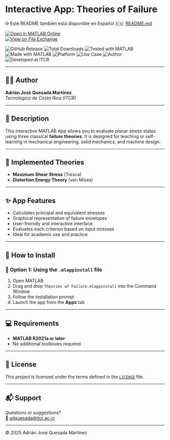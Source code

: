 # Interactive App: Theories of Failure

🌐 Este README también está disponible en Español 🇪🇸: [README.md](README.md)

[![Open in MATLAB Online](https://www.mathworks.com/images/responsive/global/open-in-matlab-online.svg)](https://matlab.mathworks.com/open/github/v1?repo=adriancrc/Theories-of-Failure)  
[![View on File Exchange](https://www.mathworks.com/matlabcentral/images/matlab-file-exchange.svg)](https://la.mathworks.com/matlabcentral/fileexchange/)

![GitHub Release](https://img.shields.io/github/v/release/adriancrc/Theories-of-Failure)
![Total Downloads](https://img.shields.io/github/downloads/adriancrc/Theories-of-Failure/total)
![Tested with MATLAB](https://img.shields.io/endpoint?url=https%3A%2F%2Fraw.githubusercontent.com%2Fadriancrc%2FTheories-of-Failure%2Fmain%2Freport%2Fbadge%2Ftested_with.json)
![Made with MATLAB](https://img.shields.io/badge/Made%20with-MATLAB-blue)
![Platform](https://img.shields.io/badge/Platform-Windows%20%7C%20macOS%20%7C%20Linux-lightgrey)
![Use Case](https://img.shields.io/badge/Use-Educational-success)
![Author](https://img.shields.io/badge/Author-Adrián%20Quesada%20Martínez-blueviolet)
![Developed at ITCR](https://img.shields.io/badge/Developed%20at-ITCR-blue)

---

## 👨‍💻 Author
**Adrián José Quesada Martínez**  
*Tecnológico de Costa Rica (ITCR)*

---

## 📘 Description

This interactive MATLAB App allows you to evaluate planar stress states using three classical **failure theories**. It is designed for teaching or self-learning in mechanical engineering, solid mechanics, and machine design.

---

## 🧠 Implemented Theories

- **Maximum Shear Stress** (Tresca)  
- **Distortion Energy Theory** (von Mises)

---

## ✨ App Features

- Calculates principal and equivalent stresses  
- Graphical representation of failure envelopes  
- User-friendly and interactive interface  
- Evaluates each criterion based on input stresses  
- Ideal for academic use and practice

---

## 🚀 How to Install

### 🔹 Option 1: Using the `.mlappinstall` file

1. Open MATLAB  
2. Drag and drop `Theories of Failure.mlappinstall` into the Command Window  
3. Follow the installation prompt  
4. Launch the app from the **Apps** tab

---

## 💻 Requirements

- **MATLAB R2021a or later**  
- No additional toolboxes required

---

## 📄 License

This project is licensed under the terms defined in the [`LICENSE`](LICENSE) file.

---

## 📬 Support

Questions or suggestions?  
📧 [adquesada@itcr.ac.cr](mailto:adquesada@itcr.ac.cr)

---

© 2025 Adrián José Quesada Martínez
